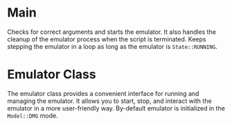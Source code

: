 # Main
Checks for correct arguments and starts the emulator. It also handles the cleanup of the emulator process when the script is terminated.
Keeps stepping the emulator in a loop as long as the emulator is `State::RUNNING`.

# Emulator Class
The emulator class provides a convenient interface for running and managing the emulator. It allows you to start, stop, and interact with the emulator in a more user-friendly way.
By-default emulator is initialized in the `Model::DMG` mode.

